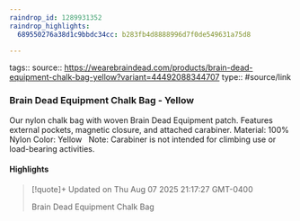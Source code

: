 ```yaml
---
raindrop_id: 1289931352
raindrop_highlights:
  689550276a38d1c9bbdc34cc: b283fb4d8888996d7f0de549631a75d8

---
```


tags::
source:: https://wearebraindead.com/products/brain-dead-equipment-chalk-bag-yellow?variant=44492088344707
type:: #source/link

### Brain Dead Equipment Chalk Bag - Yellow

Our nylon chalk bag with woven Brain Dead Equipment patch. Features external pockets, magnetic closure, and attached carabiner. Material: 100% Nylon Color: Yellow   Note: Carabiner is not intended for climbing use or load-bearing activities.

#### Highlights

> [!quote]+ Updated on Thu Aug 07 2025 21:17:27 GMT-0400
>
> Brain Dead Equipment Chalk Bag

